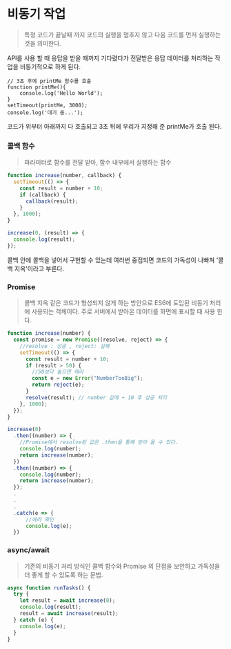 # 비동기 작업

> 특정 코드가 끝날때 까지 코드의 실행을 멈추지 않고 다음 코드를 먼저 실행하는 것을 의미한다.

API를 사용 할 때 응답을 받을 때까지 기다렸다가 전달받은 응답 데이터를 처리하는 작업을 비동기적으로 하게 된다.

```JS
// 3초 후에 printMe 함수를 호출
function printMe(){
    console.log('Hello World');
}
setTimeout(printMe, 3000);
console.log('대기 중...');
```

코드가 위부터 아래까지 다 호출되고 3초 뒤에 우리가 지정해 준 printMe가 호출 된다.

### 콜백 함수

> 파라미터로 함수를 전달 받아, 함수 내부에서 실행하는 함수

```js
function increase(number, callback) {
  setTimeout(() => {
    const result = number + 10;
    if (callback) {
      callback(result);
    }
  }, 1000);
}

increase(0, (result) => {
  console.log(result);
});
```

콜백 안에 콜백을 넣어서 구현할 수 있는데 여러번 중접되면 코드의 가독성이 나빠져 '콜백 지옥'이라고 부른다.

### Promise

> 콜백 지옥 같은 코드가 형성되지 않게 하는 방안으로 ES6에 도입된 비동기 처리에 사용되는 객체이다. 주로 서버에서 받아온 데이터를 화면에 표시할 때 사용 한다.

```js
function increase(number) {
  const promise = new Promise((resolve, reject) => {
    //resolve : 성공 , reject: 실패
    setTimeout(() => {
      const result = number + 10;
      if (result > 50) {
        //50보다 높으면 에러
        const e = new Error("NumberTooBig");
        return reject(e);
      }
      resolve(result); // number 값에 + 10 후 성공 처리
    }, 1000);
  });
}

increase(0)
  .then((number) => {
    //Promise에서 resolve된 값은 .then을 통해 받아 올 수 있다.
    console.log(number);
    return increase(number);
  })
  .then((number) => {
    console.log(number);
    return increase(number);
  });
  .
  .
  .
  .catch(e => {
      //에러 확인
      console.log(e);
  })
```

### async/await

> 기존의 비동기 처리 방식인 콜백 함수와 Promise 의 단점을 보안하고 가독성을 더 좋게 할 수 있도록 하는 문법.

```js
async function runTasks() {
  try {
    let result = await increase(0);
    console.log(result);
    result = await increase(result);
  } catch (e) {
    console.log(e);
  }
}
```

